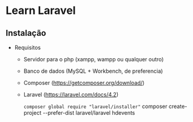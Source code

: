 # Learn Laravel


## Instalação 

+ Requisitos

	- Servidor para o php (xampp, wampp ou qualquer outro)
  
	- Banco de dados (MySQL + Workbench, de preferencia)

	- Composer (https://getcomposer.org/download/)

	- Laravel (https://laravel.com/docs/4.2)

		`composer global require "laravel/installer"`
        composer create-project --prefer-dist laravel/laravel hdevents

